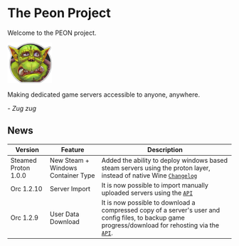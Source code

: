 # The Peon Project

Welcome to the PEON project.

![PEON Logo](./images/logo/PEON_L2R_small.png)

Making dedicated game servers accessible to anyone, anywhere.

*- Zug zug*

## News

| Version | Feature | Description |
| - | - | - |
| Steamed Proton 1.0.0| New Steam + Windows Container Type| Added the ability to deploy windows based steam servers using the proton layer, instead of native Wine [`Changelog`](./development/02_wartable.md#steamed-proton)|
| Orc 1.2.10 | Server Import | It is now possible to import manually uploaded servers using the [`API`](./guides/02_rest_api.md#servers) |
| Orc 1.2.9 | User Data Download | It is now possible to download a compressed copy of a server's user and config files, to backup game progress/download for rehosting via the [`API`](./guides/02_rest_api.md#server). |
